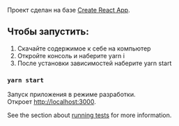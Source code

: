 Проект сделан на базе [Create React App](https://github.com/facebook/create-react-app).

## Чтобы запустить:

1. Скачайте содержимое к себе на компьютер
2. Откройте консоль и наберите yarn i
3. После установки зависимостей наберите yarn start

### `yarn start`

Запуск приложения в режиме разработки.<br />
Откроет [http://localhost:3000](http://localhost:3000).

See the section about [running tests](https://facebook.github.io/create-react-app/docs/running-tests) for more information.
